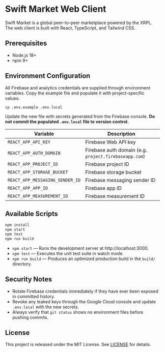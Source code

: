 # Swift Market Web Client

Swift Market is a global peer-to-peer marketplace powered by the XRPL. The web client is built with React, TypeScript, and Tailwind CSS.

## Prerequisites

- Node.js 18+
- npm 9+

## Environment Configuration

All Firebase and analytics credentials are supplied through environment variables. Copy the example file and populate it with project-specific values:

```bash
cp .env.example .env.local
```

Update the new file with secrets generated from the Firebase console. **Do not commit the populated `.env.local` file to version control.**

| Variable | Description |
| --- | --- |
| `REACT_APP_API_KEY` | Firebase Web API key |
| `REACT_APP_AUTH_DOMAIN` | Firebase auth domain (e.g. `project.firebaseapp.com`) |
| `REACT_APP_PROJECT_ID` | Firebase project ID |
| `REACT_APP_STORAGE_BUCKET` | Firebase storage bucket |
| `REACT_APP_MESSAGING_SENDER_ID` | Firebase messaging sender ID |
| `REACT_APP_APP_ID` | Firebase app ID |
| `REACT_APP_MEASUREMENT_ID` | Firebase measurement ID |

## Available Scripts

```bash
npm install
npm start
npm test
npm run build
```

- `npm start` — Runs the development server at http://localhost:3000.
- `npm test` — Executes the unit test suite in watch mode.
- `npm run build` — Produces an optimized production build in the `build/` directory.

## Security Notes

- Rotate Firebase credentials immediately if they have ever been exposed in committed history.
- Revoke any leaked keys through the Google Cloud console and update `.env.local` with the new secrets.
- Always verify that `git status` shows no environment files before pushing commits.

## License

This project is released under the MIT License. See [LICENSE](../LICENSE) for details.
